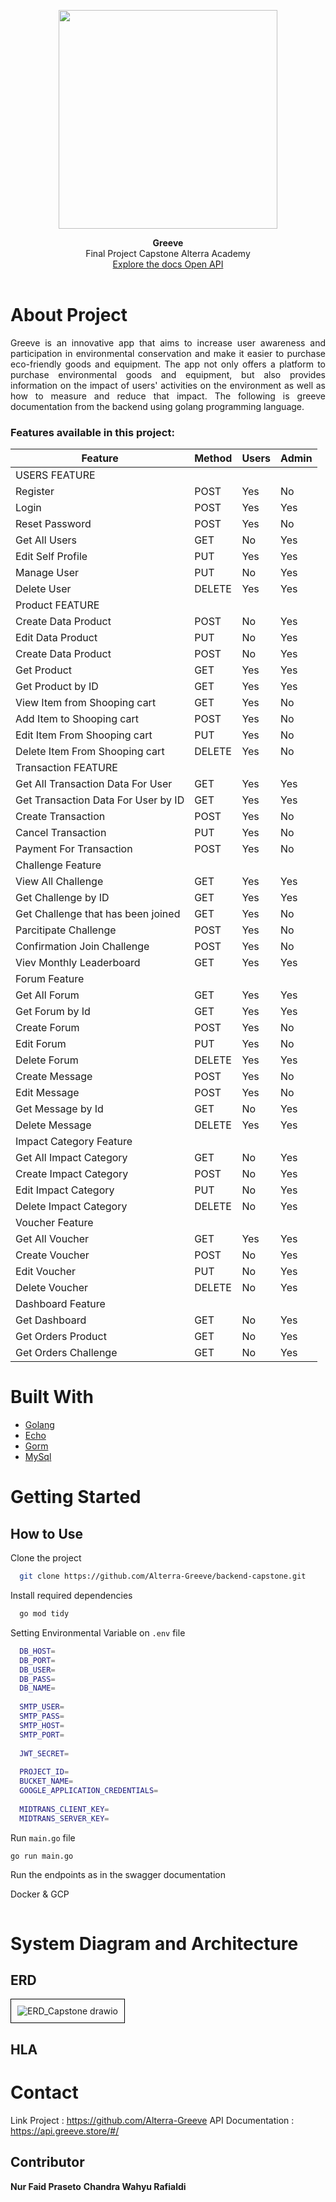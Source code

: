 <p align="center">
<img src="https://github.com/Alterra-Greeve/.github/assets/133726246/3a58ead2-7977-4f31-8f29-bb54e55dc34b" width="350" />
</p>

<p align="center">
  <b>Greeve</b><br>
  Final Project Capstone Alterra Academy<br>
  <a href="https://api.greeve.store/">Explore the docs Open API</a> 
  <br><br>
</p>

# About Project
<p align="justify">
  Greeve is an innovative app that aims to increase user awareness and participation in environmental conservation and make it easier to purchase eco-friendly goods and equipment. The app not only offers a platform to purchase environmental goods and equipment, but also provides information on the impact of users' activities on the environment as well as how to measure and reduce that impact. The following is greeve documentation from the backend using golang programming language.
</p> 

### Features available in this project:
| Feature           | Method              | Users                   |          Admin                           |
| ----------------- | ------------------- | ----------------------- | ---------------------------------------- |
| USERS FEATURE                                                                                                |
| Register          | POST                | Yes                     | No                                       |
| Login             | POST                | Yes                     | Yes                                      |
| Reset Password    | POST                | Yes                     | No                                       |
| Get All Users     | GET                 | No                      | Yes                                      |
| Edit Self Profile | PUT                 | Yes                     | Yes                                      |
| Manage User       | PUT                 | No                      | Yes                                      |
| Delete User       | DELETE              | Yes                     | Yes                                      |
| Product  FEATURE                                                                                             |
| Create Data Product | POST                | No                      | Yes                                      |
| Edit Data Product   | PUT                 | No                      | Yes                                      |
| Create Data Product | POST                | No                      | Yes                                      |
| Get Product         | GET                 | Yes                     | Yes                                      |
| Get Product by ID   | GET                 | Yes                     | Yes                                      |
| View Item from Shooping cart       | GET                 | Yes                     | No                                      |
| Add Item to Shooping cart          | POST                | Yes                     | No                                      |
| Edit Item From Shooping cart       | PUT                 | Yes                     | No                                      |
| Delete Item From Shooping cart     | DELETE              | Yes                     | No                                      |
| Transaction  FEATURE                                                                                             |
| Get All Transaction Data For User  | GET                 | Yes                     | Yes                                     |
| Get Transaction Data For User by ID| GET                 | Yes                     | Yes                                     |
| Create Transaction                 | POST                | Yes                     | No                                      |
| Cancel Transaction                 | PUT                 | Yes                     | No                                      |
| Payment For Transaction            | POST                | Yes                     | No                                      |
| Challenge Feature                                                                                                            |
| View All Challenge                 | GET                 | Yes                     | Yes                                     |
| Get Challenge by ID                | GET                 | Yes                     | Yes                                     |
| Get Challenge that has been joined                | GET                 | Yes                     | No                                  |
| Parcitipate Challenge              | POST                | Yes                     | No                                      |
| Confirmation Join Challenge        | POST                | Yes                     | No                                      |
| Viev Monthly Leaderboard           | GET                 | Yes                     | Yes                                     |
| Forum Feature                                                                                                                |
| Get All Forum        | GET                | Yes                     | Yes                                      |
| Get Forum by Id      | GET                | Yes                     | Yes                                      |
| Create Forum         | POST               | Yes                     | No                                       |
| Edit Forum           | PUT                | Yes                     | No                                       |
| Delete Forum         | DELETE             | Yes                     | Yes                                      |
| Create Message       | POST               | Yes                     | No                                       |
| Edit Message         | POST               | Yes                     | No                                       |
| Get Message by Id    | GET                | No                      | Yes                                      |
| Delete Message       | DELETE             | Yes                     | Yes                                      |
| Impact Category Feature                                                                                                |
| Get All Impact Category       | GET                | No                     | Yes                                      |
| Create Impact Category        | POST               | No                     | Yes                                      |
| Edit Impact Category          | PUT                | No                     | Yes                                      |
| Delete Impact Category        | DELETE             | No                     | Yes                                      |
| Voucher Feature                                                                                                  |
| Get All Voucher       | GET                  | Yes                    | Yes                                      |
| Create Voucher        | POST                 | No                     | Yes                                      |
| Edit Voucher          | PUT                  | No                     | Yes                                      |
| Delete Voucher        | DELETE               | No                     | Yes                                      |
| Dashboard Feature                                                                                                    |
| Get Dashboard              | GET                  | No                    | Yes                                      |
| Get Orders Product         | GET                  | No                    | Yes                                      |
| Get Orders Challenge       | GET                  | No                    | Yes                                      |

# Built With
- <a href="https://github.com/golang">Golang</a>
- <a href="https://github.com/labstack/echo">Echo</a>
- <a href="https://github.com/go-gorm/gorm">Gorm</a>
- <a href="https://github.com/mysql">MySql</a>
# Getting Started
## How to Use
Clone the project

```bash
  git clone https://github.com/Alterra-Greeve/backend-capstone.git
```
Install required dependencies
```bash
  go mod tidy
```
Setting Environmental Variable on `.env` file
```bash
  DB_HOST=
  DB_PORT=
  DB_USER=
  DB_PASS=
  DB_NAME=
  
  SMTP_USER=
  SMTP_PASS=
  SMTP_HOST=
  SMTP_PORT=
  
  JWT_SECRET=
  
  PROJECT_ID=
  BUCKET_NAME=
  GOOGLE_APPLICATION_CREDENTIALS=
  
  MIDTRANS_CLIENT_KEY=
  MIDTRANS_SERVER_KEY=
```
Run `main.go` file
```bash
go run main.go
```
Run the endpoints as in the swagger documentation

Docker & GCP
```bash
```


# System Diagram and Architecture
## ERD
<div style="border: 1px solid #000; padding: 10px; display: inline-block;">
  <img src="https://github.com/Alterra-Greeve/backend-capstone/assets/133726246/c6ddfcd2-2c8c-4d1e-a7c8-2587ec42adf6" alt="ERD_Capstone drawio">
</div>

## HLA

# Contact 
Link Project      : https://github.com/Alterra-Greeve
API Documentation : https://api.greeve.store/#/

## Contributor
**Nur Faid Praseto** 
**Chandra Wahyu Rafialdi**
